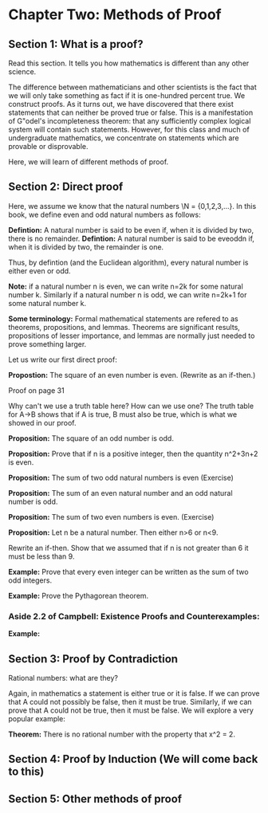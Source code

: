 #
# Chapter Two: Methods of Proof

## Section 1: What is a proof?

Read this section. It tells you how mathematics is different than any other science.

The difference between mathematicians and other scientists is the fact that we will only take something as fact if it is one-hundred percent true. We construct proofs. As it turns out, we have discovered that there exist statements that can neither be proved true or false. This is a manifestation of G\"odel's incompleteness theorem: that any sufficiently complex logical system will contain such statements. However, for this class and much of undergraduate mathematics, we concentrate on statements which are provable or disprovable. 

Here, we will learn of different methods of proof. 

## Section 2: Direct proof

Here, we assume we know that the natural numbers \N = \{0,1,2,3,...\}. 
In this book, we define even and odd natural numbers as follows:

__Defintion:__ A natural number is said to be even if, when it is divided by two, there is no remainder. 
__Defintion:__ A natural number is said to be eveoddn if, when it is divided by two, the remainder is one.

Thus, by defintion (and the Euclidean algorithm), every natural number is either even or odd.

__Note:__ if a natural number n is even, we can write n=2k for some natural number k. Similarly if a natural number n is odd, we can write n=2k+1 for some natural number k.  

__Some terminology:__ Formal mathematical statements are refered to as theorems, propositions, and lemmas. Theorems are significant results, propositions of lesser importance, and lemmas are normally just needed to prove something larger.

Let us write our first direct proof:

__Propostion:__ The square of an even number is even. (Rewrite as an if-then.)

Proof on page 31

Why can't we use a truth table here? How can we use one? The truth table for A->B shows that if A is true, B must also be true, which is what we showed in our proof. 

__Proposition:__ The square of an odd number is odd. 

__Proposition:__ Prove that if n is a positive integer, then the quantity n^2+3n+2 is even. 


__Proposition:__ The sum of two odd natural numbers is even (Exercise)

__Proposition:__ The sum of an even natural number and an odd natural number is odd.

__Proposition:__ The sum of two even numbers is even. (Exercise)

__Proposition:__ Let n be a natural number. Then either n>6 or n<9.
 
Rewrite an if-then. Show that we assumed that if n is not greater than 6 it must be less than 9. 

__Example:__ Prove that every even integer can be written as the sum of two odd integers. 

__Example:__ Prove the Pythagorean theorem.


### Aside 2.2 of Campbell: Existence Proofs and Counterexamples:

__Example:__


## Section 3: Proof by Contradiction

Rational numbers: what are they?

Again, in mathematics a statement is either true or it is false. If we can prove that A could not possibly be false, then it must be true. Similarly, if we can prove that A could not be true, then it must be false. We will explore a very popular example:

__Theorem:__ There is no rational number with the property that x^2 = 2.
## Section 4: Proof by Induction (We will come back to this)
## Section 5: Other methods of proof

